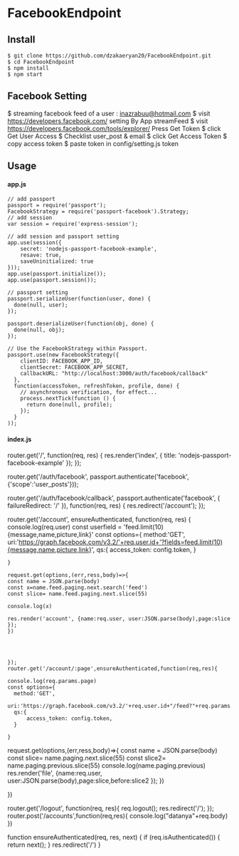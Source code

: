 FacebookEndpoint
=======================================

 ## Install

    $ git clone https://github.com/dzakaeryan20/FacebookEndpoint.git
    $ cd FacebookEndpoint
    $ npm install
    $ npm start

## Facebook Setting
  $ streaming facebook feed of a user : inazrabuu@hotmail.com
  $ visit https://developers.facebook.com/ setting By App streamFeed 
  $ visit https://developers.facebook.com/tools/explorer/ Press Get Token
  $ click Get User Access
  $ Checklist user_post & email
  $ click Get Access Token 
  $ copy access token 
  $ paste token in config/setting.js token

## Usage

#### app.js

    // add passport
    passport = require('passport');
    FacebookStrategy = require('passport-facebook').Strategy;
    // add session
    var session = require('express-session');

    // add session and passport setting
    app.use(session({
        secret: 'nodejs-passport-facebook-example',
        resave: true,
        saveUninitialized: true
    }));
    app.use(passport.initialize());
    app.use(passport.session());

    // passport setting
    passport.serializeUser(function(user, done) {
      done(null, user);
    });

    passport.deserializeUser(function(obj, done) {
      done(null, obj);
    });

    // Use the FacebookStrategy within Passport.
    passport.use(new FacebookStrategy({
        clientID: FACEBOOK_APP_ID,
        clientSecret: FACEBOOK_APP_SECRET,
        callbackURL: "http://localhost:3000/auth/facebook/callback"
      },
      function(accessToken, refreshToken, profile, done) {
        // asynchronous verification, for effect...
        process.nextTick(function () {
          return done(null, profile);
        });
      }
    ));

#### index.js

   router.get('/', function(req, res) {
   res.render('index', { title: 'nodejs-passport-facebook-example' });
   });

   router.get('/auth/facebook',
   passport.authenticate('facebook',{'scope':'user_posts'}));

   router.get('/auth/facebook/callback', 
   passport.authenticate('facebook', { failureRedirect: '/' }),
   function(req, res) {
    res.redirect('/account');
    });

   router.get('/account', ensureAuthenticated, function(req, res) {
   console.log(req.user)
   const userfield = 'feed.limit(10){message,name,picture,link}' 
   const options={
        method:'GET',
        uri:'https://graph.facebook.com/v3.2/'+req.user.id+'?fields=feed.limit(10){message,name,picture,link}',
        qs:{
            access_token: config.token,
        }

    }  
    
    request.get(options,(err,ress,body)=>{
    const name = JSON.parse(body)
    const x=name.feed.paging.next.search('feed')
    const slice= name.feed.paging.next.slice(55)

    console.log(x)

    res.render('account', {name:req.user, user:JSON.parse(body),page:slice });
    })

   

  
    });
    router.get('/account/:page',ensureAuthenticated,function(req,res){
  
    console.log(req.params.page)
    const options={
      method:'GET',
      uri:'https://graph.facebook.com/v3.2/'+req.user.id+"/feed?"+req.params.page,
      qs:{
          access_token: config.token,
      }

    }

   request.get(options,(err,ress,body)=>{
    const name = JSON.parse(body)
    const slice= name.paging.next.slice(55)
    const slice2= name.paging.previous.slice(55)
    console.log(name.paging.previous)
    res.render('file', {name:req.user, user:JSON.parse(body),page:slice,before:slice2 });
    })
  
})

   router.get('/logout', function(req, res){
   req.logout();
   res.redirect('/');
   });
   router.post('/accounts',function(req,res){
   console.log("datanya"+req.body)
   })

   function ensureAuthenticated(req, res, next) {
   if (req.isAuthenticated()) { return next(); }
   res.redirect('/')
   }

